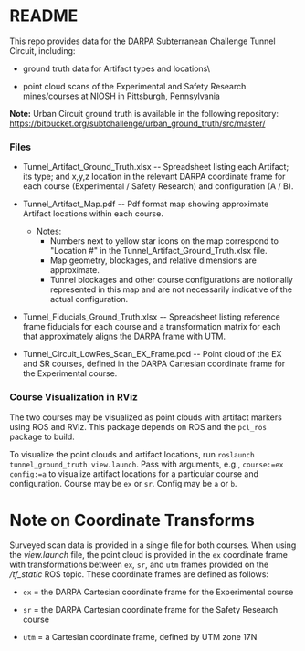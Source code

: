 # README #

This repo provides data for the DARPA Subterranean Challenge Tunnel Circuit, including:

* ground truth data for Artifact types and locations\

* point cloud scans of the Experimental and Safety Research mines/courses at NIOSH in Pittsburgh, Pennsylvania

**Note:** Urban Circuit ground truth is available in the following repository: https://bitbucket.org/subtchallenge/urban_ground_truth/src/master/

### Files ###

* Tunnel_Artifact_Ground_Truth.xlsx -- Spreadsheet listing each Artifact; its type; and x,y,z location in the relevant DARPA coordinate frame for each course (Experimental / Safety Research) and configuration (A / B).

* Tunnel_Artifact_Map.pdf -- Pdf format map showing approximate Artifact locations within each course.
    * Notes: 
        * Numbers next to yellow star icons on the map correspond to "Location #" in the Tunnel_Artifact_Ground_Truth.xlsx file.  
        * Map geometry, blockages, and relative dimensions are approximate.
        * Tunnel blockages and other course configurations are notionally represented in this map and are not necessarily indicative of the actual configuration.

* Tunnel_Fiducials_Ground_Truth.xlsx -- Spreadsheet listing reference frame fiducials for each course and a transformation matrix for each that approximately aligns the DARPA frame with UTM.

* Tunnel_Circuit_LowRes_Scan_EX_Frame.pcd -- Point cloud of the EX and SR courses, defined in the DARPA Cartesian coordinate frame for the Experimental course.

### Course Visualization in RViz ###

The two courses may be visualized as point clouds with artifact markers using ROS and RViz. This package depends on ROS and the `pcl_ros` package to build.

To visualize the point clouds and artifact locations, run `roslaunch tunnel_ground_truth view.launch`. Pass with arguments, e.g., `course:=ex config:=a` to visualize artifact locations for a particular course and configuration. Course may be `ex` or `sr`. Config may be `a` or `b`.

# Note on Coordinate Transforms #

Surveyed scan data is provided in a single file for both courses.
When using the *view.launch* file, the point cloud is provided in the `ex`
coordinate frame with transformations between `ex`, `sr`, and `utm` frames provided
on the */tf_static* ROS topic. These coordinate frames are defined as follows:

* `ex` = the DARPA Cartesian coordinate frame for the Experimental course

* `sr` = the DARPA Cartesian coordinate frame for the Safety Research course

* `utm` = a Cartesian coordinate frame, defined by UTM zone 17N


